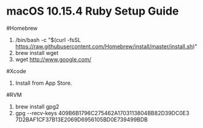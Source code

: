 macOS 10.15.4 Ruby Setup Guide
==============================

#Homebrew
1. /bin/bash -c "$(curl -fsSL https://raw.githubusercontent.com/Homebrew/install/master/install.sh)"
2. brew install wget
3. wget http://www.google.com/

#Xcode
1. Install from App Store.

#RVM
1. brew install gpg2
2. gpg --recv-keys 409B6B1796C275462A1703113804BB82D39DC0E3 7D2BAF1CF37B13E2069D6956105BD0E739499BDB
